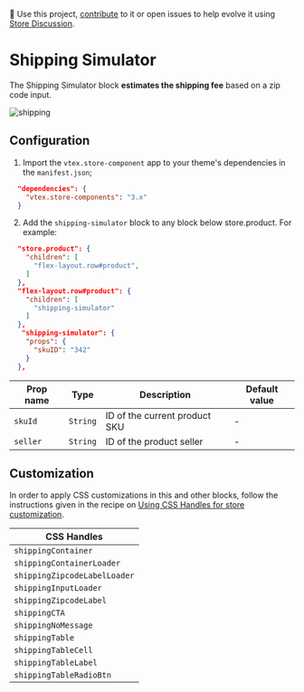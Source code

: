 📢 Use this project, [contribute](https://github.com/vtex-apps/store-components) to it or open issues to help evolve it using [Store Discussion](https://github.com/vtex-apps/store-discussion). 

# Shipping Simulator

The Shipping Simulator block **estimates the shipping fee** based on a zip code input. 

![shipping](https://user-images.githubusercontent.com/52087100/70262606-6ddb7c00-1773-11ea-91af-ededfd27aa95.png)

## Configuration

1. Import the `vtex.store-component` app to your theme's dependencies in the `manifest.json`;

```json
  "dependencies": {
    "vtex.store-components": "3.x"
  }
```

2. Add the `shipping-simulator` block to any block below store.product. For example:

```json
  "store.product": {
    "children": [
      "flex-layout.row#product",
    ]
  },
  "flex-layout.row#product": {
    "children": [
      "shipping-simulator"
    ]
  },
   "shipping-simulator": {
    "props": {
      "skuID": "342"
    }
  },
```

| Prop name          | Type      | Description                   | Default value |
| ------------------ | --------- | ----------------------------- | ------------- |
| `skuId`            | `String` | ID of the current product SKU | - |
| `seller`           | `String` | ID of the product seller      | - |

## Customization

In order to apply CSS customizations in this and other blocks, follow the instructions given in the recipe on [Using CSS Handles for store customization](https://vtex.io/docs/recipes/style/using-css-handles-for-store-customization).

| CSS Handles |
| ---------- | 
| `shippingContainer` |
| `shippingContainerLoader` | 
| `shippingZipcodeLabelLoader` |
| `shippingInputLoader` |
| `shippingZipcodeLabel` | 
| `shippingCTA` |
| `shippingNoMessage` |
| `shippingTable` |
| `shippingTableCell` |
| `shippingTableLabel` |
| `shippingTableRadioBtn` |
